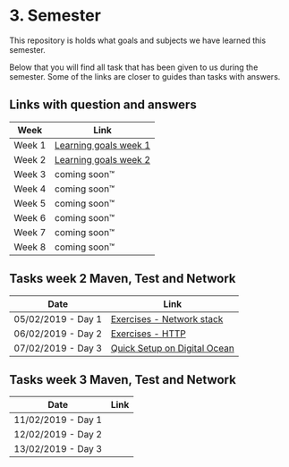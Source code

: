 # 3. Semester

This repository is holds what goals and subjects we have learned this semester.

Below that you will find all task that has been given to us during the semester. Some of the links are closer to guides than tasks with answers.

## Links with question and answers

Week | Link
------------ | -------------
Week 1 | [Learning goals week 1](https://docs.google.com/document/d/1etT92-0bXD3uoesTnwRVypJMhBDCgJrX_K-9hf4_ebY/edit#)
Week 2 | [Learning goals week 2](https://docs.google.com/document/d/1L5ckn0d99AVFmbYcA9ZwujZXHER7-56Sr1pDSqKbaf4/edit?usp=sharing)
Week 3 | coming soon™
Week 4 | coming soon™
Week 5 | coming soon™
Week 6 | coming soon™
Week 7 | coming soon™
Week 8 | coming soon™

## Tasks week 2 Maven, Test and Network

Date|Link
------------ | ------------- 
05/02/2019 - Day 1 | [Exercises - Network stack](https://docs.google.com/document/d/1_JV7ePLSpxGAd9KqauESTYbdR13LuafNKiFN0RX0v8w/edit?usp=sharing)
06/02/2019 - Day 2 | [Exercises - HTTP](https://docs.google.com/document/d/1SwxIZBLPdN6pKXjm8CmRxFbxxzjaeRbbcIedUwlzk_I/edit?usp=sharing)
07/02/2019 - Day 3 | [Quick Setup on Digital Ocean](https://docs.google.com/document/d/1Wr3QyglcoWSRObnTBe-EvRg1eqVZaVP9JcTLyOHCqqw/edit?usp=sharing)

## Tasks week 3 Maven, Test and Network

Date|Link
------------ | ------------- 
11/02/2019 - Day 1 | []()
12/02/2019 - Day 2 | []()
13/02/2019 - Day 3 | []()
